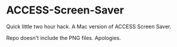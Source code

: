 ACCESS-Screen-Saver
===================

Quick little two hour hack. A Mac version of ACCESS Screen Saver.

Repo doesn't include the PNG files. Apologies.
